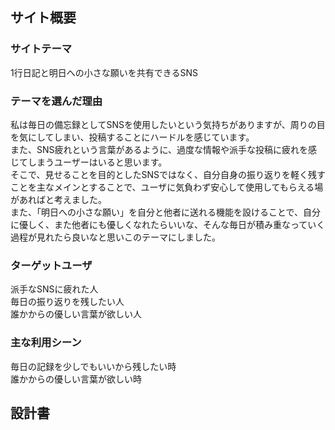 ## サイト概要
### サイトテーマ
1行日記と明日への小さな願いを共有できるSNS
​
### テーマを選んだ理由
私は毎日の備忘録としてSNSを使用したいという気持ちがありますが、周りの目を気にしてしまい、投稿することにハードルを感じています。  
また、SNS疲れという言葉があるように、過度な情報や派手な投稿に疲れを感じてしまうユーザーはいると思います。  
そこで、見せることを目的としたSNSではなく、自分自身の振り返りを軽く残すことを主なメインとすることで、ユーザに気負わず安心して使用してもらえる場があればと考えました。  
また、「明日への小さな願い」を自分と他者に送れる機能を設けることで、自分に優しく、また他者にも優しくなれたらいいな、そんな毎日が積み重なっていく過程が見れたら良いなと思いこのテーマにしました。


### ターゲットユーザ
派手なSNSに疲れた人  
毎日の振り返りを残したい人  
誰かからの優しい言葉が欲しい人
​
### 主な利用シーン
毎日の記録を少しでもいいから残したい時  
誰かからの優しい言葉が欲しい時
​
## 設計書
<!-- 【補足説明】 -->
<!-- - テーマ提出時点では不要です。 -->
<!-- - 当項目には「後ほど作成予定」と記載しましょう。 -->
​
## 開発環境
- OS：Linux(CentOS)
- 言語：HTML,CSS,JavaScript,Ruby,SQL
- フレームワーク：Ruby on Rails
- JSライブラリ：jQuery
- IDE：Cloud9
​
## 使用素材
ぱくたそ　https://www.pakutaso.com/ai/
Adobe Stock　https://stock.adobe.com/jp/photos?isa0=1&state=%7B%22ac%22%3A%22stock.adobe.com%22%7D&state=%7B%22ac%22%3A%22stock.adobe.com%22%7D
Pexels https://www.pexels.com/ja-jp/

<!-- - 外部サービスの画像素材・音声素材を使用した場合は、必ずサービス名とURLを明記してください。 -->
<!-- - アプリケーションの実装に使用したgem/bootstrapのリファレンスなどの記載は不要です。 -->
<!-- - 使用しない場合は、使用素材の項目をREADMEから削除してください。 -->
<!-- - 架空の団体・題材を前提にポートフォリオを制作する場合、下記のテンプレートを当項目内に記載しましょう。 -->
<!-- 【テンプレート】 -->
<!-- 著作権を考慮し、架空のデータを扱う予定です。 -->
<!-- なお今後、実在するデータを利用する際には、事前に著作権保持者と契約を結んだ上で利用します。 -->